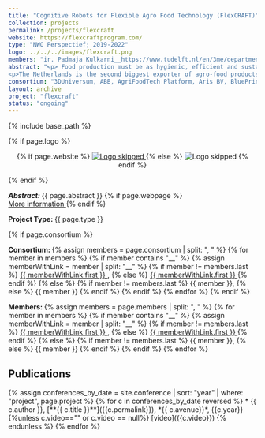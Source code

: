 ```yaml
---
title: "Cognitive Robots for Flexible Agro Food Technology (FlexCRAFT)"
collection: projects
permalink: /projects/flexcraft
website: https://flexcraftprogram.com/
type: "NWO Perspectief; 2019-2022"
logo: ../../../images/flexcraft.png
members: "ir. Padmaja Kulkarni__https://www.tudelft.nl/en/3me/departments/cognitive-robotics-cor/people/, ir. Rodrigo J. Pérez-Dattari__https://www.tudelft.nl/staff/s.p.mulders/, Dr.-Ing. Jens Kober__http://www.jenskober.de, prof.dr. Robert Babuška__http://www.robertbabuska.com/"
abstract: "<p> Food production must be as hygienic, efficient and sustainable as possible. Furthermore, fewer people are willing to do tedious and heavy work in warm greenhouses or in refrigerated rooms where chicken products are processed, for example. Robots can provide a solution to this problem if they can deal with the considerable variations in shape, size and hardness of different food products. This is still challenging. The programme FlexCRAFT will develop new robot technology for such purposes as the automatic harvesting of tomatoes, for example. The robotics developed must also help with the processing of foodstuffs. Examples of this include the processing and packaging of chicken products, but also neatly packaging bags of crisps and packets of biscuits in boxes of varying sizes. </p>
<p>The Netherlands is the second biggest exporter of agro-food products worldwide and the third biggest supplier of technology for the agro-food sector. This programme will contribute to strengthening the competitive position of the Netherlands in these sectors. </p>"
consortium: "3DUniversum, ABB, AgriFoodTech Platform, Aris BV, BluePrint Automation, Cellar Land, Cerescon, Delft University of Technology, Demcon, Eindhoven University of Technology, Festo, GMV, Houdijk Holland, Marel Stork Poultry Processing, Maxon Motor, Priva, Protonic Holland, Rijk Zwaan, University of Amsterdam, University of Twente, Wageningen University & Research"
layout: archive
project: "flexcraft"
status: "ongoing"
---
```

{% include base_path %}

{% if page.logo %}
<p align="center">
{% if page.website %}
<a href="{{ page.website }}"> <img src="{{  page.logo }}" alt="Logo skipped" style="max-height:200px"/> </a>
{% else %}
<img src="{{  page.logo }}" alt="Logo skipped" />
{% endif %}
</p>
{% endif %}

<p> <strong> <em> Abstract: </em> </strong> {{ page.abstract }}
{% if page.webpage %}
<a href="{{ page.website}}"> <br> More information </a>
{% endif %}
</p>
<p> <strong> Project Type: </strong> {{ page.type }}</p>
{% if page.consortium  %}
<p> <strong> Consortium: </strong> 
{% assign members = page.consortium | split: ", " %}
{% for member in members %}
    {% if member contains "__" %}
        {% assign memberWithLink  = member | split: "__" %}
        {% if member != members.last %}
            <a href="{{ memberWithLink.last }}">{{ memberWithLink.first }} </a>,
        {% else %}    
            <a href="{{ memberWithLink.last }}">{{ memberWithLink.first }} </a> 
        {% endif %}
    {% else %}
        {% if member != members.last %}
            {{ member }},
        {% else %}    
            {{ member }}
        {% endif %}
    {% endif %}
{% endfor %}
{% endif  %}

<p> <strong> Members: </strong>  
{% assign members = page.members | split: ", " %}
{% for member in members %}
    {% if member contains "__" %}
        {% assign memberWithLink  = member | split: "__" %}
        {% if member != members.last %}
            <a href="{{ memberWithLink.last }}">{{ memberWithLink.first }} </a>,
        {% else %}    
            <a href="{{ memberWithLink.last }}">{{ memberWithLink.first }} </a> 
        {% endif %}
    {% else %}
        {% if member != members.last %}
            {{ member }},
        {% else %}    
            {{ member }}
        {% endif %}
    {% endif %}
{% endfor %}
</p>

<h2> Publications </h2>
{% assign conferences_by_date = site.conference | sort: "year" |  where: "project", page.project %}
{% for c in conferences_by_date reversed %}
* {{ c.author }}, [**{{ c.title }}**]({{c.permalink}}), *{{ c.avenue}}*, {{c.year}}  {%unless c.video=="" or c.video == null%}  [video]({{c.video}}) {%    endunless %}
{% endfor %}


